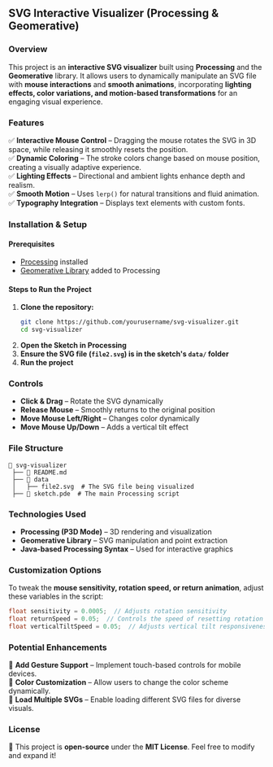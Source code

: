 ## **SVG Interactive Visualizer (Processing & Geomerative)**

### **Overview**  
This project is an **interactive SVG visualizer** built using **Processing** and the **Geomerative** library. It allows users to dynamically manipulate an SVG file with **mouse interactions** and **smooth animations**, incorporating **lighting effects, color variations, and motion-based transformations** for an engaging visual experience.

### **Features**  
✅ **Interactive Mouse Control** – Dragging the mouse rotates the SVG in 3D space, while releasing it smoothly resets the position.  
✅ **Dynamic Coloring** – The stroke colors change based on mouse position, creating a visually adaptive experience.  
✅ **Lighting Effects** – Directional and ambient lights enhance depth and realism.  
✅ **Smooth Motion** – Uses `lerp()` for natural transitions and fluid animation.  
✅ **Typography Integration** – Displays text elements with custom fonts.  

### **Installation & Setup**  
#### **Prerequisites**  
- [Processing](https://processing.org/download) installed  
- [Geomerative Library](http://www.ricardmarxer.com/geomerative/) added to Processing  

#### **Steps to Run the Project**  
1. **Clone the repository:**  
   ```bash
   git clone https://github.com/yourusername/svg-visualizer.git
   cd svg-visualizer
   ```
2. **Open the Sketch in Processing**  
3. **Ensure the SVG file (`file2.svg`) is in the sketch's `data/` folder**  
4. **Run the project**  

### **Controls**  
- **Click & Drag** – Rotate the SVG dynamically  
- **Release Mouse** – Smoothly returns to the original position  
- **Move Mouse Left/Right** – Changes color dynamically  
- **Move Mouse Up/Down** – Adds a vertical tilt effect  

### **File Structure**  
```
📂 svg-visualizer
 ├── 📄 README.md
 ├── 📁 data
 │   ├── file2.svg  # The SVG file being visualized
 ├── 📄 sketch.pde  # The main Processing script
```

### **Technologies Used**  
- **Processing (P3D Mode)** – 3D rendering and visualization  
- **Geomerative Library** – SVG manipulation and point extraction  
- **Java-based Processing Syntax** – Used for interactive graphics  

### **Customization Options**  
To tweak the **mouse sensitivity, rotation speed, or return animation**, adjust these variables in the script:  
```java
float sensitivity = 0.0005;  // Adjusts rotation sensitivity  
float returnSpeed = 0.05;  // Controls the speed of resetting rotation  
float verticalTiltSpeed = 0.05;  // Adjusts vertical tilt responsiveness  
```

### **Potential Enhancements**  
🚀 **Add Gesture Support** – Implement touch-based controls for mobile devices.  
🎨 **Color Customization** – Allow users to change the color scheme dynamically.  
📂 **Load Multiple SVGs** – Enable loading different SVG files for diverse visuals.  

### **License**  
📜 This project is **open-source** under the **MIT License**. Feel free to modify and expand it!

